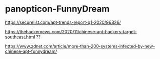# panopticon-FunnyDream

https://securelist.com/apt-trends-report-q1-2020/96826/

https://thehackernews.com/2020/11/chinese-apt-hackers-target-southeast.html ??

https://www.zdnet.com/article/more-than-200-systems-infected-by-new-chinese-apt-funnydream/
